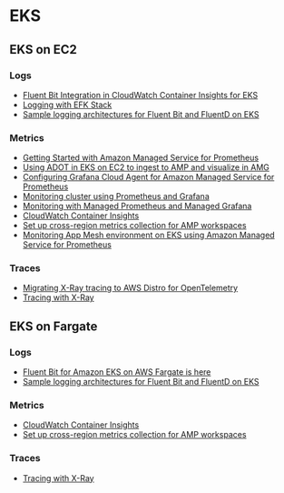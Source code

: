 # EKS

## EKS on EC2

### Logs

- [Fluent Bit Integration in CloudWatch Container Insights for EKS][eks-cw-fb]
- [Logging with EFK Stack][eks-ws-efk]
- [Sample logging architectures for Fluent Bit and FluentD on EKS][eks-logging]

### Metrics

- [Getting Started with Amazon Managed Service for Prometheus][amp-gettingstarted]
- [Using ADOT in EKS on EC2 to ingest to AMP and visualize in AMG][ec2-eks-metrics-go-adot-ampamg]
- [Configuring Grafana Cloud Agent for Amazon Managed Service for Prometheus][gcwa-amp]
- [Monitoring cluster using Prometheus and Grafana][eks-ws-prom-grafana]
- [Monitoring with Managed Prometheus and Managed Grafana][eks-ws-amp-amg]
- [CloudWatch Container Insights][eks-ws-cw-ci]
- [Set up cross-region metrics collection for AMP workspaces][amp-xregion]
- [Monitoring App Mesh environment on EKS using Amazon Managed Service for Prometheus][eks-am-amp-amg]

### Traces

- [Migrating X-Ray tracing to AWS Distro for OpenTelemetry][eks-otel-xray]
- [Tracing with X-Ray][eks-ws-xray]

## EKS on Fargate

### Logs

- [Fluent Bit for Amazon EKS on AWS Fargate is here][eks-fargate-logging]
- [Sample logging architectures for Fluent Bit and FluentD on EKS][eks-fb-example]

### Metrics

- [CloudWatch Container Insights][eks-ws-cw-ci]
- [Set up cross-region metrics collection for AMP workspaces][amp-xregion]

### Traces
- [Tracing with X-Ray][eks-ws-xray]



[eks-cw-fb]: https://aws.amazon.com/blogs/containers/fluent-bit-integration-in-cloudwatch-container-insights-for-eks/
[eks-ws-efk]: https://www.eksworkshop.com/intermediate/230_logging/
[eks-logging]: https://github.com/aws-samples/amazon-eks-fluent-logging-examples
[amp-gettingstarted]: https://aws.amazon.com/blogs/mt/getting-started-amazon-managed-service-for-prometheus/
[ec2-eks-metrics-go-adot-ampamg]: recipes/ec2-eks-metrics-go-adot-ampamg.md
[gcwa-amp]: https://aws.amazon.com/blogs/opensource/configuring-grafana-cloud-agent-for-amazon-managed-service-for-prometheus/
[eks-ws-prom-grafana]: https://www.eksworkshop.com/intermediate/240_monitoring/
[eks-ws-amp-amg]: https://www.eksworkshop.com/intermediate/246_monitoring_amp_amg/
[eks-ws-cw-ci]: https://www.eksworkshop.com/intermediate/250_cloudwatch_container_insights/
[amp-xregion]: https://aws.amazon.com/blogs/opensource/set-up-cross-region-metrics-collection-for-amazon-managed-service-for-prometheus-workspaces/
[eks-otel-xray]: https://aws.amazon.com/blogs/opensource/migrating-x-ray-tracing-to-aws-distro-for-opentelemetry/
[eks-ws-xray]: https://www.eksworkshop.com/intermediate/245_x-ray/x-ray/
[eks-fargate-logging]: https://aws.amazon.com/blogs/containers/fluent-bit-for-amazon-eks-on-aws-fargate-is-here/
[eks-fb-example]: https://github.com/aws-samples/amazon-eks-fluent-logging-examples
[eks-am-amp-amg]: recipes/servicemesh-monitoring-ampamg.md
